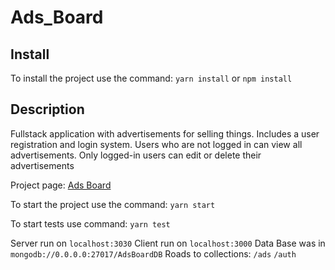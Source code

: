 # Ads_Board

## Install

To install the project use the command: `yarn install` or `npm install`

## Description

Fullstack application with advertisements for selling things.
Includes a user registration and login system.
Users who are not logged in can view all advertisements. Only logged-in users can edit or delete their advertisements

Project page: [Ads Board](https://adsboard.karollion.repl.co/)

To start the project use the command: `yarn start`

To start tests use command: `yarn test`

Server run on `localhost:3030`
Client run on `localhost:3000`
Data Base was in `mongodb://0.0.0.0:27017/AdsBoardDB`
Roads to collections: `/ads` `/auth`